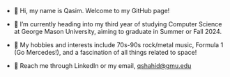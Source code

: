 - 👋 Hi, my name is Qasim. Welcome to my GitHub page! 

- 📖 I’m currently heading into my third year of studying Computer Science at George Mason University, aiming to graduate in Summer or Fall 2024.

- 🎸 My hobbies and interests include 70s-90s rock/metal music, Formula 1 (Go Mercedes!), and a fascination of all things related to space!

- 📧 Reach me through LinkedIn or my email, qshahid@gmu.edu  

<!---
qasimshahid/qasimshahid is a ✨ special ✨ repository because its `README.md` (this file) appears on your GitHub profile.
You can click the Preview link to take a look at your changes.
--->
